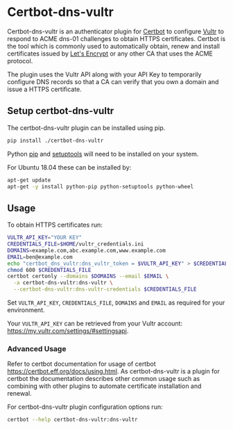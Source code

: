 # Certbot-dns-vultr
Certbot-dns-vultr is an authenticator plugin for [Certbot](https://certbot.eff.org/) to configure [Vultr](https://www.vultr.com/) to respond to ACME dns-01 challenges to obtain HTTPS certificates. Certbot is the tool which is commonly used to automatically obtain, renew and install certificates issued by [Let's Encrypt](https://letsencrypt.org/) or any other CA that uses the ACME protocol.

The plugin uses the Vultr API along with your API Key to temporarily configure DNS records so that a CA can verify that you own a domain and issue a HTTPS certificate.

## Setup certbot-dns-vultr
The certbot-dns-vultr plugin can be installed using pip.
```sh
pip install ./certbot-dns-vultr
```
Python [pip](https://pypi.org/project/pip/) and [setuptools](https://pypi.org/project/setuptools/) will need to be installed on your system.

For Ubuntu 18.04 these can be installed by:
```sh
apt-get update
apt-get -y install python-pip python-setuptools python-wheel
```

## Usage
To obtain HTTPS certificates run:
```sh
VULTR_API_KEY="YOUR KEY"
CREDENTIALS_FILE=$HOME/vultr_credentials.ini
DOMAINS=example.com,abc.example.com,www.example.com
EMAIL=ben@example.com
echo "certbot_dns_vultr:dns_vultr_token = $VULTR_API_KEY" > $CREDENTIALS_FILE
chmod 600 $CREDENTIALS_FILE
certbot certonly --domains $DOMAINS --email $EMAIL \
  -a certbot-dns-vultr:dns-vultr \
  --certbot-dns-vultr:dns-vultr-credentials $CREDENTIALS_FILE
```
Set `VULTR_API_KEY`, `CREDENTIALS_FILE`, `DOMAINS` and `EMAIL` as required for your environment.

Your `VULTR_API_KEY` can be retrieved from your Vultr account: https://my.vultr.com/settings/#settingsapi.

### Advanced Usage 
Refer to certbot documentation for usage of certbot https://certbot.eff.org/docs/using.html. As certbot-dns-vultr is a plugin for certbot the documentation describes other common usage such as combining with other plugins to automate certificate installation and renewal.

For certbot-dns-vultr plugin configuration options run:
```sh
certbot --help certbot-dns-vultr:dns-vultr
```

